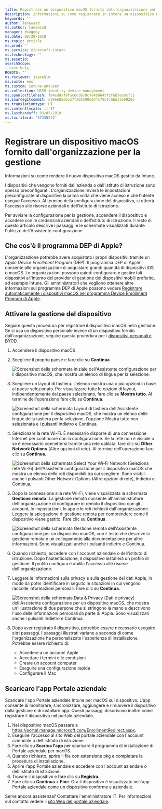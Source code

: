 ```yaml
---
title: Registrare un dispositivo macOS fornito dall'organizzazione per la gestione | Microsoft Docs
description: Informazioni su come registrare in Intune un dispositivo macOS acquistato e fornito dall'organizzazione.
keywords: ''
author: lenewsad
ms.author: lanewsad
manager: dougeby
ms.date: 08/29/2018
ms.topic: article
ms.prod: ''
ms.service: microsoft-intune
ms.technology: ''
ms.assetid: ''
searchScope:
- User help
ROBOTS: ''
ms.reviewer: japoehlm
ms.suite: ems
ms.custom: intune-enduser
ms.collection: M365-identity-device-management
ms.openlocfilehash: f84eddaf9fac6dd678c7046664bf1feb9ea8cfc1
ms.sourcegitcommit: da9ee02de327f202b00be44c79bf7abd35b9929b
ms.translationtype: HT
ms.contentlocale: it-IT
ms.lasthandoff: 03/05/2019
ms.locfileid: "57335242"
---
```

# <a name="enroll-your-organization-provided-macos-device-in-management"></a>Registrare un dispositivo macOS fornito dall'organizzazione per la gestione

Informazioni su come rendere il nuovo dispositivo macOS gestito da Intune.  

I dispositivi che vengono forniti dall'azienda o dall'istituto di istruzione sono spesso preconfigurati. L'organizzazione invierà le impostazioni preconfigurate al dispositivo la prima volta che viene acceso e che l'utente esegue l'accesso. Al termine della configurazione del dispositivo, si otterrà l'accesso alle risorse aziendali o dell'istituto di istruzione. 

Per avviare la configurazione per la gestione, accendere il dispositivo e accedere con le credenziali aziendali o dell'istituto di istruzione. Il resto di questo articolo descrive i passaggi e le schermate visualizzati durante l'utilizzo dell'Assistente configurazione.   

## <a name="what-is-apple-dep"></a>Che cos'è il programma DEP di Apple?
L'organizzazione potrebbe avere acquistato i propri dispositivi tramite un *Apple Device Enrollment Program* (DEP). Il programma DEP di Apple consente alle organizzazioni di acquistare grandi quantità di dispositivi iOS o macOS. Le organizzazioni possono quindi configurare e gestire tali dispositivi all'interno del provider di gestione dei dispositivi mobili preferito, ad esempio Intune. Gli amministratori che vogliono ottenere altre informazioni sul programma DEP di Apple possono vedere [Registrare automaticamente i dispositivi macOS nel programma Device Enrollment Program di Apple](https://docs.microsoft.com/intune/device-enrollment-program-enroll-macos).  

## <a name="get-your-device-managed"></a>Attivare la gestione del dispositivo 
Seguire questa procedura per registrare il dispositivo macOS nella gestione. Se si usa un dispositivo personale invece di un dispositivo fornito dall'organizzazione, seguire questa procedura per i [dispositivi personali e BYOD](enroll-your-device-in-intune-macos-cp.md).  

1. Accendere il dispositivo macOS. 
2. Scegliere il proprio paese e fare clic su **Continua**.  

   ![Screenshot della schermata iniziale dell'Assistente configurazione per il dispositivo macOS, che mostra un elenco di lingue per la selezione.](./media/macos-dep-welcome-1808.png)   
3. Scegliere un layout di tastiera. L'elenco mostra una o più opzioni in base al paese selezionato. Per visualizzare tutte le opzioni di layout, indipendentemente dal paese selezionato, fare clic su **Mostra tutto**. Al termine dell'operazione fare clic su **Continua**.  

   ![Screenshot della schermata Layout di tastiera dell'Assistente configurazione per il dispositivo macOS, che mostra un elenco delle lingue della tastiera per la selezione, l'opzione Mostra tutto non selezionata e i pulsanti Indietro e Continua.](./media/macos-dep-keyboard-1808.png)  
4. Selezionare la rete Wi-Fi. È necessario disporre di una connessione Internet per continuare con la configurazione. Se la rete non è visibile o se è necessario connettersi tramite una rete cablata, fare clic su **Other Network Options** (Altre opzioni di rete). Al termine dell'operazione fare clic su **Continua**.  

   ![Screenshot della schermata Select Your Wi-Fi Network (Seleziona rete Wi-Fi) dell'Assistente configurazione per il dispositivo macOS che mostra un elenco delle reti disponibili tra cui scegliere. Sono visibili anche i pulsanti Other Network Options (Altre opzioni di rete), Indietro e Continua.](./media/macos-dep-wifi-1808.png)  
5. Dopo la connessione alla rete Wi-Fi, viene visualizzata la schermata **Gestione remota**. La gestione remota consente all'amministratore dell'organizzazione di configurare in remoto il dispositivo con gli account, le impostazioni, le app e le reti richiesti dall'organizzazione. Leggere la spiegazione di gestione remota per comprendere come il dispositivo viene gestito. Fare clic su **Continua**.  

   ![Screenshot della schermata Gestione remota dell'Assistente configurazione per un dispositivo macOS, con il testo che descrive la gestione remota e un collegamento alla documentazione per altre informazioni. Sono visualizzati anche i pulsanti Indietro e Continua.](./media/macos-dep-remote-management-1-1808.png)  
6. Quando richiesto, accedere con l'account aziendale o dell'istituto di istruzione. Dopo l'autenticazione, il dispositivo installerà un profilo di gestione. Il profilo configura e abilita l'accesso alle risorse dell'organizzazione.  
7. Leggere le informazioni sulla privacy e sulla gestione dei dati Apple, in modo da poter identificare in seguito le situazioni in cui vengono raccolte informazioni personali. Fare clic su **Continua**.  

   ![Screenshot della schermata Data & Privacy (Dati e privacy) dell'Assistente configurazione per un dispositivo macOS, che mostra un'illustrazione di due persone che si stringono la mano e descrivono l'uso delle informazioni personali da parte di Apple. Sono visualizzati anche i pulsanti Indietro e Continua.](./media/macos-dep-apple-data-privacy-1808.png)  
8. Dopo aver registrato il dispositivo, potrebbe essere necessario eseguire altri passaggi. I passaggi illustrati variano a seconda di come l'organizzazione ha personalizzato l'esperienza di installazione. Potrebbe essere richiesto di:
    * Accedere a un account Apple
    * Accettare i termini e le condizioni
    * Creare un account computer
    * Eseguire una configurazione rapida
    * Configurare il Mac  
## <a name="get-the-company-portal-app"></a>Scaricare l'app Portale aziendale      
Scaricare l'app Portale aziendale Intune per macOS sul dispositivo. L'app consente di monitorare, sincronizzare, aggiungere e rimuovere il dispositivo dalla gestione e di installare app. Questi passaggi descrivono inoltre come registrare il dispositivo nel portale aziendale.  
1. Nel dispositivo macOS passare a https://portal.manage.microsoft.com/EnrollmentRedirect.aspx.
2. Eseguire l'accesso al sito Web del portale aziendale con l'account aziendale o dell'istituto di istruzione. 
3. Fare clic su **Scarica l'app** per scaricare il programma di installazione di Portale aziendale per macOS.
4. Quando richiesto, aprire il file con estensione pkg e completare la procedura di installazione.
4. Aprire l'app Portale aziendale e accedere con l'account aziendale o dell'istituto di istruzione.
5. Trovare il dispositivo e fare clic su **Registra**.
6. Fare clic su **Continua** > **Fine**. Ora il dispositivo è visualizzato nell'app Portale aziendale come un dispositivo conforme e aziendale.

Serve ancora assistenza? Contattare l'amministratore IT. Per informazioni sul contatto vedere il [sito Web del portale aziendale](https://go.microsoft.com/fwlink/?linkid=2010980).
